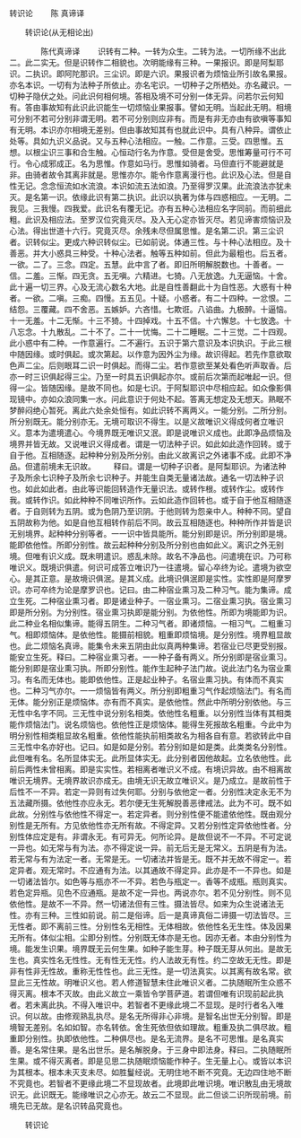   转识论
　　陈 真谛译




　　转识论(从无相论出)

　　　　陈代真谛译
　　识转有二种。一转为众生。二转为法。一切所缘不出此二。此二实无。但是识转作二相貌也。次明能缘有三种。一果报识。即是阿梨耶识。二执识。即阿陀那识。三尘识。即是六识。果报识者为烦恼业所引故名果报。亦名本识。一切有为法种子所依止。亦名宅识。一切种子之所栖处。亦名藏识。一切种子隐伏之处。问此识何相何境。答相及境不可分别一体无异。问若尔云何知有。答由事故知有此识此识能生一切烦恼业果报事。譬如无明。当起此无明。相境可分别不若可分别非谓无明。若不可分别则应非有。而是有非无亦由有欲嗔等事知有无明。本识亦尔相境无差别。但由事故知其有也就此识中。具有八种异。谓依止处等。具如九识义品说。又与五种心法相应。一触。二作意。三受。四思惟。五想。以根尘识三事和合生触。心恒动行名为作意。受但是舍受。思惟筹量可行不可行。令心成邪成正。名为思惟。作意如马行。思惟如骑者。马但直行不能避就是非。由骑者故令其离非就是。思惟亦尔。能令作意离漫行也。此识及心法。但是自性无记。念念恒流如水流浪。本识如流五法如浪。乃至得罗汉果。此流浪法亦犹未灭。是名第一识。依缘此识有第二执识。此识以执著为体与四惑相应。一无明。二我见。三我慢。四我爱。此识名有覆无记。亦有五种心法相应名字同前。而前细此粗。此识及相应法。至罗汉位究竟灭尽。及入无心定亦皆灭尽。若见谛害烦恼识及心法。得出世道十六行。究竟灭尽。余残未尽但属思惟。是名第二识。第三尘识者。识转似尘。更成六种识转似尘。已如前说。体通三性。与十种心法相应。及十善恶。并大小惑具三种受。十种心法者。触等五种如前。但此为最粗也。后五者。一欲。二了。三念。四定。五慧。此中言了者。即旧所明解脱数也。十善者。一信。二羞。三惭。四无贪。五无嗔。六精进。七猗。八无放逸。九无逼恼。十舍。此十遍一切三界。心及无流心数名大地。此是自性善翻此十为自性恶。大惑有十种者。一欲。二嗔。三痴。四慢。五五见。十疑。小惑者。有二十四种。一忿恨。二结怨。三覆藏。四不舍恶。五嫉妒。六吝惜。七欺诳。八谄曲。九极醉。十逼恼。十一无羞。十二无惭。十三不猗。十四掉戏。十五不信。十六懈怠。十七放逸。十八忘念。十九散乱。二十不了。二十一忧悔。二十二睡眠。二十三觉。二十四观。此小惑中有二种。一作意遍行。二不遍行。五识于第六意识及本识执识。于此三根中随因缘。或时俱起。或次第起。以作意为因外尘为缘。故识得起。若先作意欲取色声二尘。后则眼耳二识一时俱起。而得二尘。若作意欲至某处看色听声取香。后亦一时三识俱起得三尘。乃至一时具五识俱起亦尔。或前后次第而起唯起一识。但得一尘。皆随因缘。是故不同也。如是七识。于阿梨耶识中尽相应起。如众像影俱现镜中。亦如众浪同集一水。问此意识于何处不起。答离无想定及无想天。熟眠不梦醉闷绝心暂死。离此六处余处恒有。如此识转不离两义。一能分别。二所分别。所分别既无。能分别亦无。无境可取识不得生。以是义故唯识义得成何者立唯识义。意本为遣境遣心。今境界既无唯识又泯。即是说唯识义成也。此即净品烦恼及境界并皆无故。又说唯识义得成者。谓是一切法种子识。如此如此造作回转。或于自于他。互相随逐。起种种分别及所分别。由此义故离识之外诸事不成。此即不净品。但遣前境未无识故。
　　释曰。谓是一切种子识者。是阿梨耶识。为诸法种子及所余七识种子及所余七识种子。并能生自类无量诸法故。通名一切法种子识也。如此如此者。由此等识能回转造作无量识法。或转作根。或转作尘。或转作我。或转作识。如此种种不同唯识所作。云如此造作回转也。或于自于他互相随逐者。于自则转为五阴。或为色阴乃至识阴。于他则转为怨亲中人。种种不同。望自五阴故称为他。如是自他互相转作前后不同。故云互相随逐也。种种所作并皆是识无别境界。起种种分别等者。一一识中皆具能所。能分别即是识。所分别即是境。能即依他性。所即分别性。故云起种种分别及所分别也由如此义。离识之外无别境。但唯有识义成。既未明遣识。惑乱未除。故名不净品也。问遣境在识。乃可称唯识义。既境识俱遣。何识可成答立唯识乃一往遣境。留心卒终为论。遣境为欲空心。是其正意。是故境识俱泯。是其义成。此境识俱泯即是实性。实性即是阿摩罗识。亦可卒终为论是摩罗识也。记曰。由二种宿业熏习及二种习气。能为集谛。成立生死。二种宿业熏习者。即是诸业种子。一宿业熏习。二宿业熏习执。宿业熏习即是所分别。为分别性。宿业熏习执即是能分别。为依他性。所即为境能即为识。此二种业名相似集谛。能得五阴生。二种习气者。即诸烦恼。一相习气。二粗重习气。相即烦恼体。是依他性。能摄前相貌。粗重即烦恼境。是分别性。境界粗显故也。此二烦恼名真谛。能集令未来五阴由此似真两种集谛。若宿业已尽更受别报。能安立生死。释曰。二种宿业熏习者。一一种子备有两义。所分别即是宿业熏习。能分别即是宿业熏习执。所即分别性。能作生起种子法门故。说此法门名为宿业熏习。有名而无体也。能即依他性。正是起业种子。名宿业熏习执。有体而不真实也。二种习气亦尔。一一烦恼皆有两义。所分别即粗重习气作起烦恼法门。有名而无体。能分别正是烦恼体。亦有而不真实。是依他性。然此中所明分别依他。与三无性中名字不同。三无性中说分别名相类。依他性名粗重。以分别性当体有其相类能作烦恼法门。说名烦恼也。依他性正是烦恼体。能得生死报故名粗重。今此中为明分别性相类粗显故名粗重。依他性能执前相类故名为相各自有意。若欲转此中自三无性中名亦好也。记曰。如是如是分别。若分别如是如是类。此类类名分别性。此但唯有名。名所显体实无。此所显体实无。此分别者因他故起。立名依他性。此前后两性未曾相离。即是实实性。若相离者唯识义不成。有境识异故。由不相离故唯识无境界。无境界故识亦成无。由境无识无故立唯识义。是乃成立。是故前性于后性不一不异。若定一异则有过失何耶。分别与依他定一者。分别性决定永无不为五法藏所摄。依他性亦应永无。若尔便无生死解脱善恶律戒法。此为不可。既不如此故。分别性与依他性不得定一。若定异者。则分别性便不能遣依他性。既由观分别性是无所有。方见依他性亦无所有故。不得定异。又若分别性定异依他性者。分别性体应定是有。非谓永无。有可异无。何所论异。是故但说不一不异。不可定说一异也。如无常与有为法。亦不得定说一异。前无后无是无常义。五阴是有为法。若无常与有为法定一者。无常是无。一切诸法并皆是无。既不并无故不得定一。若定异者。观无常时。不应通有为法。以其通故不得定异。此亦是不一不异也。如是一切诸法皆尔。如色等与瓶亦不一不异。若色与瓶定一。香等不成瓶。瓶则真实。若色定异瓶。见色不应通瓶。是故不定一异也。两说亦尔。若不见分别性。则不见依他性。是故不一不异。然一切诸法但有三性。摄法皆尽。如来为众生说诸法无性。亦有三种。三性如前说。前二是俗谛。后一是真谛真俗二谛摄一切法皆尽。三无性者。即不离前三性。分别性名无相性。无体相故。依他性名无生性。体及因果无所有。体似尘相。尘即分别性。分别既无体亦是无也。因亦无者。本由分别性为境。能发生识果。境界既无云何生果。如种子能生芽。种子既无芽从何出。是故无生也。真实性名无性性。无有性无无性。约人法故无有性。约二空故无无性。即是非有性非无性故。重称无性性也。此三无性。是一切法真实。以其离有故名常。欲显此三无性故。明唯识义也。若人修道智慧未住此唯识义者。二执随眠所生众惑不得灭离。根本不灭故。由此义故立一乘皆令学菩萨道。若谓但唯有识现前起此执者。若未离此执。不得入唯识中。若智者不更缘此境二不显现。是时行者名入唯识。何以故。由修观熟乱执尽。是名无所得非心非境。是智名出世无分别智。即是境智无差别。名如如智。亦名转依。舍生死依但依如理故。粗重及执二俱尽故。粗重即分别性。执即依他性。二种俱尽也。是名无流界。是名不可思惟。是名真实善。是名常住果。是名出世乐。是名解脱身。于三身中即法身。释曰。二执随眠所生果。或不得灭离者。即是见思二执随眠烦恼能作种子。生无量上心。或皆以本识为其根本。根本未灭支未尽。如胜鬘经说。无明住地不断不究竟。无边四住地不断不究竟也。若智者不更缘此境二不显现故者。此境即此唯识境。唯识散乱由无境故识无。此识既无。能缘唯识之心亦无。故云二不显现。此二但谈二识所现前境。前境先已无故。是名识转品究竟也。

　　转识论


